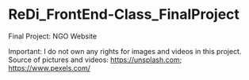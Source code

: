 # ReDi_FrontEnd-Class_FinalProject
Final Project: NGO Website

Important: I do not own any rights for images and videos in this project. Source of pictures and videos: https://unsplash.com; https://www.pexels.com/
